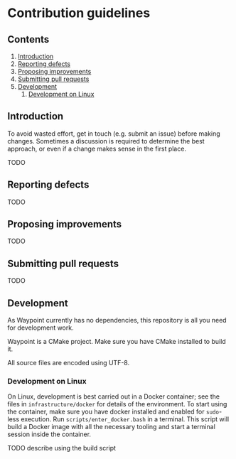 # Contribution guidelines

## Contents

1. [Introduction](#introduction)
2. [Reporting defects](#reporting-defects)
3. [Proposing improvements](#proposing-improvements)
4. [Submitting pull requests](#submitting-pull-requests)
5. [Development](#development)
    1. [Development on Linux](#development-on-linux)

## Introduction

To avoid wasted effort, get in touch (e.g. submit an issue) before
making changes.
Sometimes a discussion is required to determine the best approach, or
even if a change makes sense in the first place.

TODO

## Reporting defects

TODO

## Proposing improvements

TODO

## Submitting pull requests

TODO

## Development

As Waypoint currently has no dependencies, this repository is all you
need for development work.

Waypoint is a CMake project.
Make sure you have CMake installed to build it.

All source files are encoded using UTF-8.

### Development on Linux

On Linux, development is best carried out in a Docker container;
see the files in `infrastructure/docker` for details of the
environment.
To start using the container, make sure you have docker installed and
enabled for `sudo`-less execution.
Run `scripts/enter_docker.bash` in a terminal.
This script will build a Docker image with all the necessary
tooling and start a terminal session inside the container.

TODO describe using the build script
